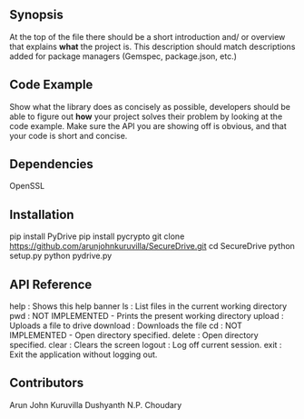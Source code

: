 ## Synopsis

At the top of the file there should be a short introduction and/ or overview that explains **what** the project is. This description should match descriptions added for package managers (Gemspec, package.json, etc.)

## Code Example

Show what the library does as concisely as possible, developers should be able to figure out **how** your project solves their problem by looking at the code example. Make sure the API you are showing off is obvious, and that your code is short and concise.

## Dependencies

OpenSSL

## Installation

pip install PyDrive
pip install pycrypto
git clone https://github.com/arunjohnkuruvilla/SecureDrive.git
cd SecureDrive
python setup.py
python pydrive.py 


## API Reference

help				:	Shows this help banner
ls					:	List files in the current working directory
pwd					:	NOT IMPLEMENTED - Prints the present working directory
upload <filename>	: 	Uploads a file to drive
download <filename> :	Downloads the file
cd <directory>		:	NOT IMPLEMENTED - Open directory specified.	
delete <filename>	:	Open directory specified.
clear				:	Clears the screen
logout				:	Log off current session.
exit				:	Exit the application without logging out.


## Contributors

Arun John Kuruvilla
Dushyanth N.P. Choudary


